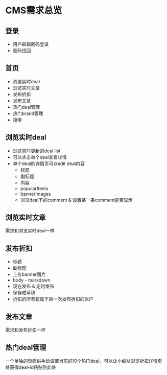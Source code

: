 # CMS需求总览

## 登录
- 用户邮箱密码登录
- 密码找回

## 首页
- 浏览实时deal
- 浏览实时文章
- 发布折扣
- 发布文章
- 热门deal管理
- 热门brand管理
- 搜索

## 浏览实时deal
- 浏览实时更新的deal list
- 可以点击单个deal查看详情
- 单个deal的详情页可以edit deal内容
  - 标题
  - 副标题
  - 内容
  - popularItems
  - bannerImages
  - 浏览deal下的comment & 设置某一条comment是否显示

## 浏览实时文章
需求和浏览实时deal一样

## 发布折扣
- 标题
- 副标题
- 上传banner图片
- body - markdown
- 现在发布 & 定时发布
- 保存成草稿
- 折扣的所有权属于第一次发布折扣的账户

## 发布文章
需求和发布折扣一样

## 热门deal管理
一个单独的页面供手动设置当前的10个热门deal，可以让小编从浏览折扣详情页处获得deal-id粘贴到此处